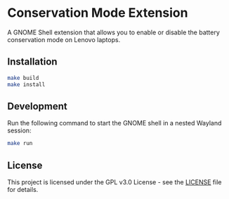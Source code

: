 # Conservation Mode Extension

A GNOME Shell extension that allows you to enable or disable the battery conservation mode on Lenovo laptops.

## Installation

```bash
make build
make install
```

## Development

Run the following command to start the GNOME shell in a nested Wayland session:
```bash
make run
```

## License

This project is licensed under the GPL v3.0 License - see the [LICENSE](LICENSE.md) file for details.
